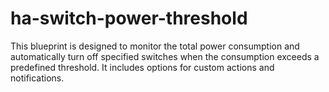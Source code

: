 # ha-switch-power-threshold
This blueprint is designed to monitor the total power consumption and automatically turn off specified switches when the consumption exceeds a predefined threshold. It includes options for custom actions and notifications.
